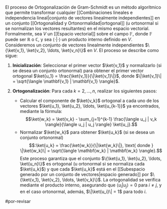 El proceso de Ortogonalización de Gram-Schmidt es un método algorítmico que permite transformar cualquier [[Combinaciones lineales e independencia lineal|conjunto de vectores linealmente independientes]] en un conjunto [[Ortogonalidad y Ortonormalidad|ortogonal]] (u ortonormal si se normalizan los vectores resultantes) en el mismo espacio vectorial. Formalmente, sea $V$ un [[Espacio vectorial]] sobre el campo $\mathbb{F}$, donde $\mathbb{F}$ puede ser $\mathbb{R}$ o $\mathbb{C}$, y sea $\langle \cdot | \cdot \rangle$ un producto interno definido en $V$. Consideremos un conjunto de vectores linealmente independientes $\{\ket{v_1}, \ket{v_2}, \ldots, \ket{v_n}\}$ en $V$. El proceso se describe como sigue:

1. **Inicialización**: Seleccionar el primer vector $\ket{v_1}$ y normalizarlo (si se desea un conjunto ortonormal) para obtener el primer vector ortogonal $\ket{u_1} = \frac{\ket{v_1}}{\|\ket{v_1}\|}$, donde $\|\ket{v_1}\| = \sqrt{\langle \mathbf{v_1} | \mathbf{v_1} \rangle}$.

2. **Ortogonalización**: Para cada $k = 2, \ldots, n$, realizar los siguientes pasos:
   - Calcular el componente de $\ket{v_k}$ ortogonal a cada uno de los vectores $\ket{u_1}, \ket{u_2}, \ldots, \ket{u_{k-1}}$ ya encontrados, mediante la fórmula:$$\ket{w_k} = \ket{v_k} - \sum_{j=1}^{k-1} \frac{\langle u_j | v_k \rangle}{\langle u_j | u_j \rangle} \ket{u_j}.$$
   - Normalizar $\ket{w_k}$ para obtener $\ket{u_k}$ (si se desea un conjunto ortonormal)$$:\ket{u_k} = \frac{\ket{w_k}}{\|\ket{w_k}\|}, \text{ donde } \|\ket{w_k}\| = \sqrt{\langle \mathbf{w_k} | \mathbf{w_k} \rangle}.$$
Este proceso garantiza que el conjunto $\{\ket{u_1}, \ket{u_2}, \ldots, \ket{u_n}\}$ es ortogonal (u ortonormal si se normaliza cada $\ket{u_k}$) y que cada $\ket{u_k}$ está en el [[Subespacio generado por un conjunto de vectores|espacio generado]] por $\{\ket{v_1}, \ket{v_2}, \ldots, \ket{v_k}\}$. La ortogonalidad se verifica mediante el producto interno, asegurando que $\langle u_i | u_j \rangle = 0$ para $i \neq j$, y en el caso ortonormal, además, $\|\ket{u_i}\| = 1$ para todo $i$.

#por-revisar